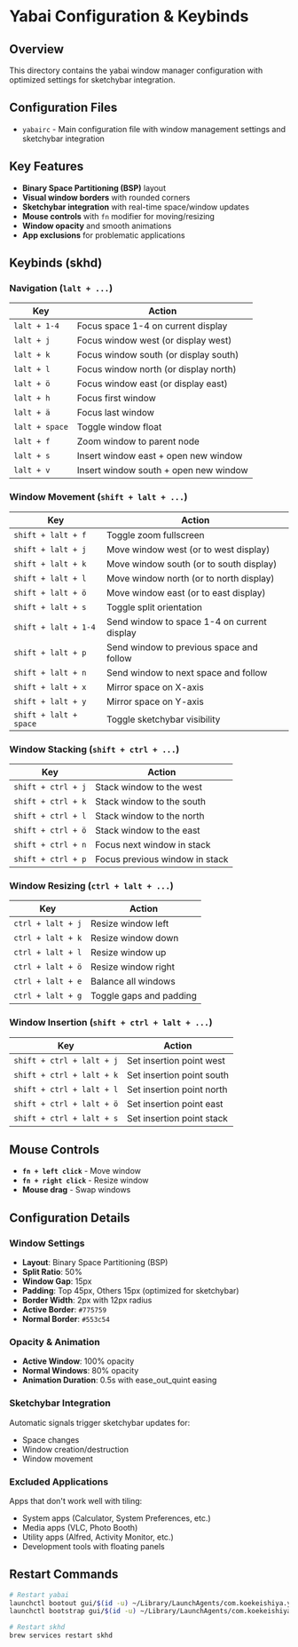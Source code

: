 # Yabai Configuration & Keybinds

## Overview
This directory contains the yabai window manager configuration with optimized settings for sketchybar integration.

## Configuration Files
- `yabairc` - Main configuration file with window management settings and sketchybar integration

## Key Features
- **Binary Space Partitioning (BSP)** layout
- **Visual window borders** with rounded corners
- **Sketchybar integration** with real-time space/window updates
- **Mouse controls** with `fn` modifier for moving/resizing
- **Window opacity** and smooth animations
- **App exclusions** for problematic applications

## Keybinds (skhd)

### Navigation (`lalt + ...`)
| Key | Action |
|-----|--------|
| `lalt + 1-4` | Focus space 1-4 on current display |
| `lalt + j` | Focus window west (or display west) |
| `lalt + k` | Focus window south (or display south) |
| `lalt + l` | Focus window north (or display north) |
| `lalt + ö` | Focus window east (or display east) |
| `lalt + h` | Focus first window |
| `lalt + ä` | Focus last window |
| `lalt + space` | Toggle window float |
| `lalt + f` | Zoom window to parent node |
| `lalt + s` | Insert window east + open new window |
| `lalt + v` | Insert window south + open new window |

### Window Movement (`shift + lalt + ...`)
| Key | Action |
|-----|--------|
| `shift + lalt + f` | Toggle zoom fullscreen |
| `shift + lalt + j` | Move window west (or to west display) |
| `shift + lalt + k` | Move window south (or to south display) |
| `shift + lalt + l` | Move window north (or to north display) |
| `shift + lalt + ö` | Move window east (or to east display) |
| `shift + lalt + s` | Toggle split orientation |
| `shift + lalt + 1-4` | Send window to space 1-4 on current display |
| `shift + lalt + p` | Send window to previous space and follow |
| `shift + lalt + n` | Send window to next space and follow |
| `shift + lalt + x` | Mirror space on X-axis |
| `shift + lalt + y` | Mirror space on Y-axis |
| `shift + lalt + space` | Toggle sketchybar visibility |

### Window Stacking (`shift + ctrl + ...`)
| Key | Action |
|-----|--------|
| `shift + ctrl + j` | Stack window to the west |
| `shift + ctrl + k` | Stack window to the south |
| `shift + ctrl + l` | Stack window to the north |
| `shift + ctrl + ö` | Stack window to the east |
| `shift + ctrl + n` | Focus next window in stack |
| `shift + ctrl + p` | Focus previous window in stack |

### Window Resizing (`ctrl + lalt + ...`)
| Key | Action |
|-----|--------|
| `ctrl + lalt + j` | Resize window left |
| `ctrl + lalt + k` | Resize window down |
| `ctrl + lalt + l` | Resize window up |
| `ctrl + lalt + ö` | Resize window right |
| `ctrl + lalt + e` | Balance all windows |
| `ctrl + lalt + g` | Toggle gaps and padding |

### Window Insertion (`shift + ctrl + lalt + ...`)
| Key | Action |
|-----|--------|
| `shift + ctrl + lalt + j` | Set insertion point west |
| `shift + ctrl + lalt + k` | Set insertion point south |
| `shift + ctrl + lalt + l` | Set insertion point north |
| `shift + ctrl + lalt + ö` | Set insertion point east |
| `shift + ctrl + lalt + s` | Set insertion point stack |

## Mouse Controls
- **`fn + left click`** - Move window
- **`fn + right click`** - Resize window
- **Mouse drag** - Swap windows

## Configuration Details

### Window Settings
- **Layout**: Binary Space Partitioning (BSP)
- **Split Ratio**: 50%
- **Window Gap**: 15px
- **Padding**: Top 45px, Others 15px (optimized for sketchybar)
- **Border Width**: 2px with 12px radius
- **Active Border**: `#775759`
- **Normal Border**: `#553c54`

### Opacity & Animation
- **Active Window**: 100% opacity
- **Normal Windows**: 80% opacity
- **Animation Duration**: 0.5s with ease_out_quint easing

### Sketchybar Integration
Automatic signals trigger sketchybar updates for:
- Space changes
- Window creation/destruction
- Window movement

### Excluded Applications
Apps that don't work well with tiling:
- System apps (Calculator, System Preferences, etc.)
- Media apps (VLC, Photo Booth)
- Utility apps (Alfred, Activity Monitor, etc.)
- Development tools with floating panels

## Restart Commands
```bash
# Restart yabai
launchctl bootout gui/$(id -u) ~/Library/LaunchAgents/com.koekeishiya.yabai.plist
launchctl bootstrap gui/$(id -u) ~/Library/LaunchAgents/com.koekeishiya.yabai.plist

# Restart skhd  
brew services restart skhd
```